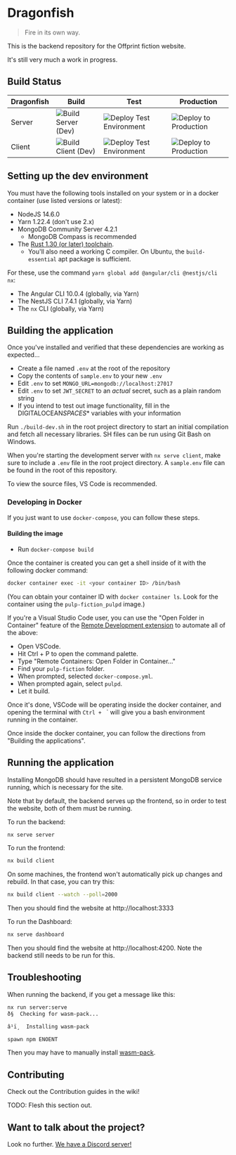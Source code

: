 # Dragonfish

> Fire in its own way.

This is the backend repository for the Offprint fiction website.

It's still very much a work in progress.

## Build Status

| Dragonfish | Build                                                                                                             | Test                                                                                                                      | Production                                                                                                          |
| ---------- | ----------------------------------------------------------------------------------------------------------------- | ------------------------------------------------------------------------------------------------------------------------- | ------------------------------------------------------------------------------------------------------------------- |
| Server     | ![Build Server (Dev)](<https://github.com/OffprintStudios/dragonfish/workflows/Build%20Server%20(Dev)/badge.svg>) | ![Deploy Test Environment](https://github.com/OffprintStudios/dragonfish/workflows/Deploy%20Test%20Environment/badge.svg) | ![Deploy to Production](https://github.com/OffprintStudios/dragonfish/workflows/Deploy%20to%20Production/badge.svg) |
| Client     | ![Build Client (Dev)](<https://github.com/OffprintStudios/dragonfish/workflows/Build%20Client%20(Dev)/badge.svg>) | ![Deploy Test Environment](https://github.com/OffprintStudios/dragonfish/workflows/Deploy%20Test%20Environment/badge.svg) | ![Deploy to Production](https://github.com/OffprintStudios/dragonfish/workflows/Deploy%20to%20Production/badge.svg) |

## Setting up the dev environment

You must have the following tools installed on your system or in a docker container (use listed versions or latest):

-   NodeJS 14.6.0
-   Yarn 1.22.4 (don't use 2.x)
-   MongoDB Community Server 4.2.1
    -   MongoDB Compass is recommended
-   The [Rust 1.30 (or later) toolchain](https://rustup.rs/).
    -   You'll also need a working C compiler. On Ubuntu, the `build-essential` apt package is sufficient.

For these, use the command `yarn global add @angular/cli @nestjs/cli nx`:

-   The Angular CLI 10.0.4 (globally, via Yarn)
-   The NestJS CLI 7.4.1 (globally, via Yarn)
-   The `nx` CLI (globally, via Yarn)

## Building the application

Once you've installed and verified that these dependencies are working as expected...

-   Create a file named `.env` at the root of the repository
-   Copy the contents of `sample.env` to your new `.env`
-   Edit `.env` to set `MONGO_URL=mongodb://localhost:27017`
-   Edit `.env` to set `JWT_SECRET` to an _actual_ secret, such as a plain random string
-   If you intend to test out image functionality, fill in the DIGITALOCEAN*SPACES*\* variables with your information

Run `./build-dev.sh` in the root project directory to start an initial compilation and fetch all necessary libraries. SH files can be run using Git Bash on Windows.

When you're starting the development server with `nx serve client`, make sure to include a `.env` file in the root project directory. A `sample.env` file can be found in the root of this repository.

To view the source files, VS Code is recommended.

### Developing in Docker

If you just want to use `docker-compose`, you can follow these steps.

#### Building the image

-   Run `docker-compose build`

Once the container is created you can get a shell inside of it with the following docker command:

```bash
docker container exec -it <your container ID> /bin/bash
```

(You can obtain your container ID with `docker container ls`. Look for the container using the `pulp-fiction_pulpd` image.)

If you're a Visual Studio Code user, you can use the "Open Folder in Container" feature of the [Remote Development extension](https://marketplace.visualstudio.com/items?itemName=ms-vscode-remote.vscode-remote-extensionpack) to automate all of the above:

-   Open VSCode.
-   Hit Ctrl + P to open the command palette.
-   Type "Remote Containers: Open Folder in Container..."
-   Find your `pulp-fiction` folder.
-   When prompted, selected `docker-compose.yml`.
-   When prompted again, select `pulpd`.
-   Let it build.

Once it's done, VSCode will be operating inside the docker container, and opening the terminal with `Ctrl + ` ` will give you a bash environment running in the container.

Once inside the docker container, you can follow the directions from "Building the applications".

## Running the application

Installing MongoDB should have resulted in a persistent MongoDB service running, which is necessary for the site.

Note that by default, the backend serves up the frontend, so in order to test the website, both of them must be running.

To run the backend:

```bash
nx serve server
```

To run the frontend:

```bash
nx build client
```

On some machines, the frontend won't automatically pick up changes and rebuild. In that case, you can try this:

```bash
nx build client --watch --poll=2000
```

Then you should find the website at http://localhost:3333

To run the Dashboard:

```bash
nx serve dashboard
```

Then you should find the website at http://localhost:4200. Note the backend still needs to be run for this.

## Troubleshooting

When running the backend, if you get a message like this:

```bash
nx run server:serve
ð§  Checking for wasm-pack...

â¹ï¸  Installing wasm-pack

spawn npm ENOENT
```

Then you may have to manually install [wasm-pack](https://rustwasm.github.io/wasm-pack/installer/).

## Contributing

Check out the Contribution guides in the wiki!

TODO: Flesh this section out.

## Want to talk about the project?

Look no further. [We have a Discord server!](https://discord.gg/9cnSwfn)
